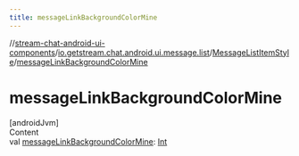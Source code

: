 ```yaml
---
title: messageLinkBackgroundColorMine
---
```

//[stream-chat-android-ui-components](../../../index.md)/[io.getstream.chat.android.ui.message.list](../index.md)/[MessageListItemStyle](index.md)/[messageLinkBackgroundColorMine](messageLinkBackgroundColorMine.md)



# messageLinkBackgroundColorMine  
[androidJvm]  
Content  
val [messageLinkBackgroundColorMine](messageLinkBackgroundColorMine.md): [Int](https://kotlinlang.org/api/latest/jvm/stdlib/kotlin/-int/index.html)  



